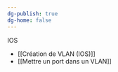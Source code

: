 ```yaml
---
dg-publish: true
dg-home: false
---
```

IOS 
- [[Création de VLAN (IOS)]]
- [[Mettre un port dans un VLAN]]
